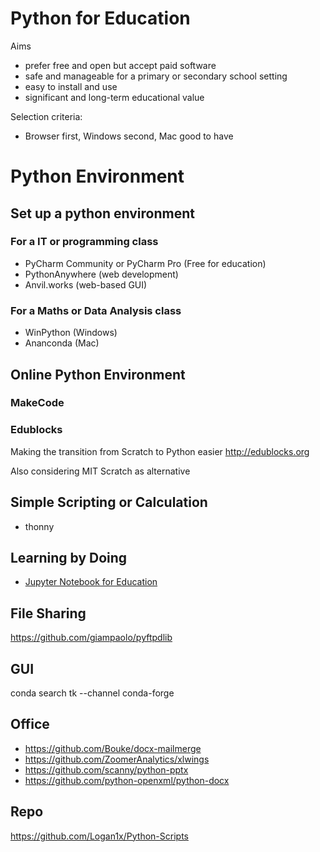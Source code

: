 # Python for Education

Aims
* prefer free and open but accept paid software
* safe and manageable for a primary or secondary school setting
* easy to install and use
* significant and long-term educational value

Selection criteria:
* Browser first, Windows second, Mac good to have

# Python Environment

## Set up a python environment

### For a IT or programming class
* PyCharm Community or PyCharm Pro (Free for education)
* PythonAnywhere (web development)
* Anvil.works (web-based GUI)

### For a Maths or Data Analysis class
* WinPython (Windows)
* Ananconda (Mac)

## Online Python Environment

### MakeCode

###  Edublocks
Making the transition from Scratch to Python easier http://edublocks.org

Also considering MIT Scratch as alternative

## Simple Scripting or Calculation
* thonny

## Learning by Doing

* [Jupyter Notebook for Education](Jupyter_Education.md)

## File Sharing
https://github.com/giampaolo/pyftpdlib

## GUI
conda search tk --channel conda-forge

## Office

* https://github.com/Bouke/docx-mailmerge
* https://github.com/ZoomerAnalytics/xlwings
* https://github.com/scanny/python-pptx
* https://github.com/python-openxml/python-docx


## Repo
https://github.com/Logan1x/Python-Scripts
